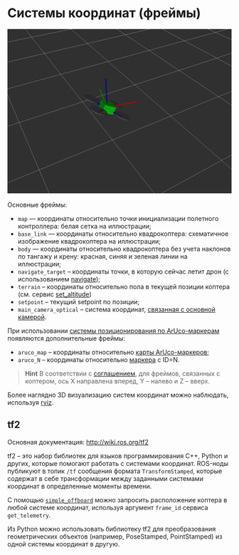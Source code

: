 Системы координат (фреймы)
===

![Системы координаты Клевера (TF2)](../assets/frames.png)

Основные фреймы:

* `map` — координаты относительно точки инициализации полетного контроллера: белая сетка на иллюстрации;
* `base_link` — координаты относительно квадрокоптера: схематичное изображение квадрокоптера на иллюстрации;
* `body` — координаты относительно квадрокоптера без учета наклонов по тангажу и крену: красная, синяя и зеленая линии на иллюстрации;
* <a name="navigate_target"></a>`navigate_target` – координаты точки, в которую сейчас летит дрон (с использованием [navigate](simple_offboard.md#navigate));
* `terrain` – координаты относительно пола в текущей позиции коптера (см. сервис [set_altitude](simple_offboard.md#set_altitude))
* `setpoint` – текущий setpoint по позиции;
* `main_camera_optical` – система координат, [связанная с основной камерой](camera_setup.md#frame).

При использовании [системы позиционирования по ArUco-маркерам](aruco.md) появляются дополнительные фреймы:

* `aruco_map` – координаты относительно [карты ArUco-маркеров](aruco_map.md);
* `aruco_N` – координаты относительно [маркера](aruco.md) с ID=N.

> **Hint** В соответствии с [соглашением](http://www.ros.org/reps/rep-0103.html), для фреймов, связанных с коптером, ось X направлена вперед, Y – налево и Z – вверх.

Более наглядно 3D визуализацию систем координат можно наблюдать, используя [rviz](rviz.md).

tf2
--

Основная документация: http://wiki.ros.org/tf2

tf2 – это набор библиотек для языков программирования C++, Python и других, которые помогают работать с системами координат. ROS-ноды публикуют в топик `/tf` сообщения формата `TransformStamped`, которые содержат в себе трансформации между заданными системами координат в определенные моменты времени.

С помощью [`simple_offboard`](simple_offboard.md) можно запросить расположение коптера в любой системе координат, используя аргумент `frame_id` сервиса `get_telemetry`.

Из Python можно использовать библиотеку tf2 для преобразования геометрических объектов (например, PoseStamped, PointStamped) из одной системы координат в другую.
